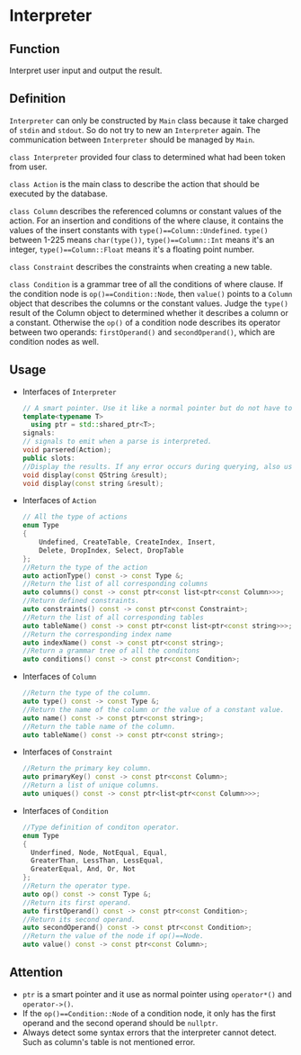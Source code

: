 # Interpreter

## Function

Interpret user input and output the result.

## Definition

`Interpreter` can only be constructed by `Main` class because it take charged of `stdin` and `stdout`. So do not try to new an `Interpreter` again. The communication between `Interpreter` should be managed by `Main`.

`class Interpreter` provided four class to determined what had been token from user.

`class Action` is the main class to describe the action that should be executed by the database.

`class Column` describes the referenced columns or constant values of the action. For an insertion and conditions of the where clause, it contains the values of the insert constants with `type()==Column::Undefined`. `type()` between 1-225 means `char(type())`, `type()==Column::Int` means it's an integer, `type()==Column::Float` means it's a floating point number.

`class Constraint` describes the constraints when creating a new table.

`class Condition` is a grammar tree of all the conditions of where clause. If the condition node is `op()==Condition::Node`, then `value()` points to a `Column` object that describes the columns or the constant values. Judge the `type()` result of the Column object to determined whether it describes a column or a constant. Otherwise the `op()` of a condition node describes its operator between two operands: `firstOperand()` and `secondOperand()`, which are condition nodes as well.

## Usage

- Interfaces of `Interpreter`

  ```C++
  // A smart pointer. Use it like a normal pointer but do not have to free its space.
  template<typename T>
    using ptr = std::shared_ptr<T>;
  signals:
  // signals to emit when a parse is interpreted.
  void parsered(Action);
  public slots:
  //Display the results. If any error occurs during querying, also use this slot to display.
  void display(const QString &result);
  void display(const string &result);
  ```

- Interfaces of `Action`

  ```C++
  // All the type of actions 
  enum Type
  {
      Undefined, CreateTable, CreateIndex, Insert,
      Delete, DropIndex, Select, DropTable
  };
  //Return the type of the action
  auto actionType() const -> const Type &;
  //Return the list of all corresponding columns
  auto columns() const -> const ptr<const list<ptr<const Column>>>;
  //Return defined constraints.
  auto constraints() const -> const ptr<const Constraint>;
  //Return the list of all corresponding tables
  auto tableName() const -> const ptr<const list<ptr<const string>>>;
  //Return the corresponding index name
  auto indexName() const -> const ptr<const string>;
  //Return a grammar tree of all the conditons
  auto conditions() const -> const ptr<const Condition>;
  ```

- Interfaces of `Column`

  ```C++
  //Return the type of the column.
  auto type() const -> const Type &;
  //Return the name of the column or the value of a constant value.
  auto name() const -> const ptr<const string>;
  //Return the table name of the column.
  auto tableName() const -> const ptr<const string>;
  ```

- Interfaces of `Constraint`

  ```C++
  //Return the primary key column.
  auto primaryKey() const -> const ptr<const Column>;
  //Return a list of unique columns.
  auto uniques() const -> const ptr<list<ptr<const Column>>>;
  ```

- Interfaces of `Condition`

  ```C++
  //Type definition of conditon operator.
  enum Type
  {
    Underfined, Node, NotEqual, Equal,
    GreaterThan, LessThan, LessEqual,
    GreaterEqual, And, Or, Not
  };
  //Return the operator type.
  auto op() const -> const Type &;
  //Return its first operand.
  auto firstOperand() const -> const ptr<const Condition>;
  //Return its second operand.
  auto secondOperand() const -> const ptr<const Condition>;
  //Return the value of the node if op()==Node.
  auto value() const -> const ptr<const Column>;
  ```

## Attention

- `ptr` is a smart pointer and it use as normal pointer using `operator*()` and `operator->()`.
- If the `op()==Condition::Node` of a condition node, it only has the first operand and the second operand should be `nullptr`.
- Always detect some syntax errors that the interpreter cannot detect. Such as column's table is not mentioned error.